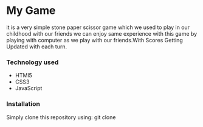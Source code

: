 <h1>My Game</h1>
<p>it is a very simple stone paper scissor game which we used to play in our childhood with our friends we can enjoy same experience with this game by playing with computer as we play with our friends.With Scores Getting Updated with each turn.</p>
<h3>Technology used</h3>
<ul>
<li>HTMl5</li>
<li>CSS3</li>
<li>JavaScript</li>
</ul>
<h3>Installation</h3>
<p>Simply clone this repository using: git clone</p>
